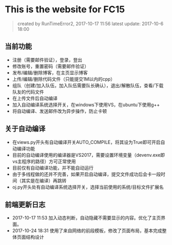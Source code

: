 # This is the website for FC15
> created by RunTimeError2, 2017-10-17 11:56
latest update: 2017-10-6 18:00

## 当前功能
- 注册（需要邮件验证），登录，登出
- 修改账号，重置密码（需要邮件验证）
- 发布/编辑/删除博客，在主页显示博客
- 上传/编辑/删除代码文件（只能提交1M以内的cpp）
- 组队（创建/加入队伍，加入队伍需要队长确认），退出/解散队伍，查看/下载队友的代码文件
- 在上传文件后自动编译
- 加入自动编译系统选择开关，在windows下使用VS，在ubuntu下使用g++
- 将自动编译、发送邮件改为异步操作，防止卡顿

## 关于自动编译
- 在views.py开头有自动编译开关AUTO_COMPILE，将其设为True即可开启自动编译功能
- 目前的自动编译使用的编译器是VS2017，需要设置环境变量（devenv.exe即vs主程序的路径）方可正常使用
- 目前仅有自动编译功能，并不能自动运行
- 由于多线程做的还并不完善，如果开启自动编译，提交文件成功后会卡一段时间（其实是在编译）再跳转
- oj.py开头处有自动编译系统选择开关，选择当前使用的系统/目标文件扩展名

## 前端更新日志
- 2017-10-17 11:53 加入动态判断，自动隐藏不需要显示的内容。优化了主页界面。
- 2017-10-24 18:31 使用了来自网络的前段模板，修改了页面布局，基本完成整体页面结构设计